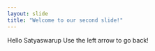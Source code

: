 ```yaml
---
layout: slide
title: "Welcome to our second slide!"
---
```

Hello Satyaswarup
Use the left arrow to go back!
